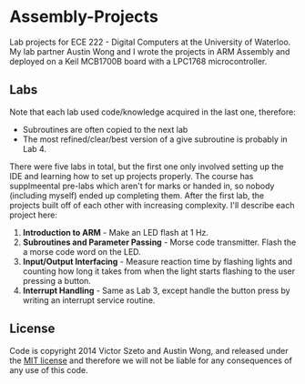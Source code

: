 # Assembly-Projects
Lab projects for ECE 222 - Digital Computers at the University of Waterloo. My lab partner Austin Wong and I wrote the projects in ARM Assembly and deployed on a Keil MCB1700B board with a LPC1768 microcontroller.

## Labs
Note that each lab used code/knowledge acquired in the last one, therefore:

* Subroutines are often copied to the next lab
* The most refined/clear/best version of a give subroutine is probably in Lab 4.

There were five labs in total, but the first one only involved setting up the IDE and learning how to set up projects properly. The course has supplmeental pre-labs which aren't for marks or handed in, so nobody (including myself) ended up completing them. After the first lab, the projects built off of each other with increasing complexity. I'll describe each project here:

1. **Introduction to ARM** - Make an LED flash at 1 Hz.
2. **Subroutines and Parameter Passing** - Morse code transmitter. Flash the a morse code word on the LED.
3. **Input/Output Interfacing** - Measure reaction time by flashing lights and counting how long it takes from when the light starts flashing to the user pressing a button.
4. **Interrupt Handling** - Same as Lab 3, except handle the button press by writing an interrupt service routine.

## License

Code is copyright 2014 Victor Szeto and Austin Wong, and released under the [MIT license](https://github.com/VictorVation/Assembly-Projects/blob/master/LICENSE) and therefore we will not be liable for any consequences of any use of this code.
